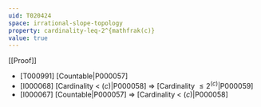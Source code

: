 ```yaml
---
uid: T020424
space: irrational-slope-topology
property: cardinality-leq-2^{mathfrak(c)}
value: true
---
```

[[Proof]]

* [T000991] [Countable|P000057]
* [I000068] [Cardinality < $\mathfrak(c)$|P000058] => [Cardinality $\leq 2^{\mathfrak(c)}$|P000059]
* [I000067] [Countable|P000057] => [Cardinality < $\mathfrak(c)$|P000058]

